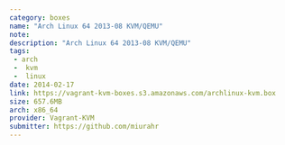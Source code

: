 ```yaml
---
category: boxes
name: "Arch Linux 64 2013-08 KVM/QEMU"
note: 
description: "Arch Linux 64 2013-08 KVM/QEMU"
tags:
 - arch
 -  kvm
 -  linux
date: 2014-02-17
link: https://vagrant-kvm-boxes.s3.amazonaws.com/archlinux-kvm.box
size: 657.6MB
arch: x86_64
provider: Vagrant-KVM
submitter: https://github.com/miurahr
---
```

